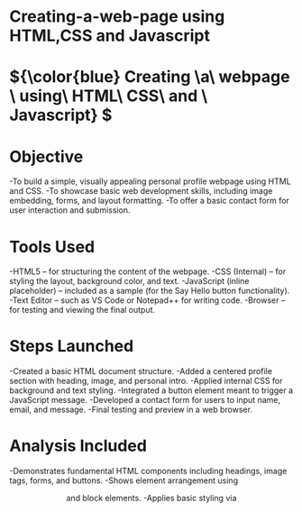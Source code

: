 # Creating-a-web-page using HTML,CSS and Javascript 
# ${\color{blue} Creating \a\ webpage \ using\ HTML\ CSS\ and \ Javascript} $

# Objective
 -To build a simple, visually appealing personal profile webpage using HTML and CSS.
 -To showcase basic web development skills, including image embedding, forms, and layout formatting.
 -To offer a basic contact form for user interaction and submission.

# Tools Used
 -HTML5 – for structuring the content of the webpage.
 -CSS (Internal) – for styling the layout, background color, and text.
 -JavaScript (inline placeholder) – included as a sample (for the Say Hello button functionality).
 -Text Editor – such as VS Code or Notepad++ for writing code.
 -Browser – for testing and viewing the final output.

# Steps Launched
 -Created a basic HTML document structure.
 -Added a centered profile section with heading, image, and personal intro.
 -Applied internal CSS for background and text styling.
 -Integrated a button element meant to trigger a JavaScript message.
 -Developed a contact form for users to input name, email, and message.
 -Final testing and preview in a web browser.

# Analysis Included
 -Demonstrates fundamental HTML components including headings, image tags, forms, and buttons.
 -Shows element arrangement using <center> and block elements.
 -Applies basic styling via <style> tags inside the body section (although ideally it should be in the <head> or external CSS).
 -Offers a foundation for adding interactivity with JavaScript (though the showmessage() function is not yet defined).

# Key Insights
 -A solid understanding of HTML and inline CSS was applied.
 -Project reflects beginner-friendly structure and is easily expandable.
 -Including proper JavaScript and form handling could make the site more dynamic.
 -Using external CSS and JavaScript files is recommended for maintainability.
 -This serves as a good base for developing a more complex personal portfolio website.

